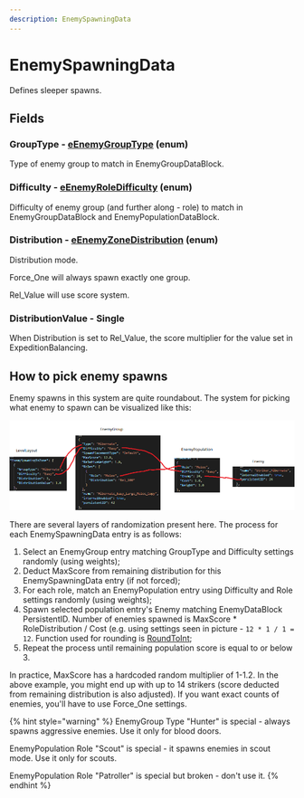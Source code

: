 ```yaml
---
description: EnemySpawningData
---
```


# EnemySpawningData

Defines sleeper spawns.

## Fields

### GroupType - [eEnemyGroupType](../enum-types.md#eenemygrouptype) (enum)

Type of enemy group to match in EnemyGroupDataBlock.

### Difficulty - [eEnemyRoleDifficulty](../enum-types.md#eenemyroledifficulty) (enum)

Difficulty of enemy group (and further along - role) to match in EnemyGroupDataBlock and EnemyPopulationDataBlock.

### Distribution - [eEnemyZoneDistribution](../enum-types.md#eenemyzonedistribution) (enum)

Distribution mode.

Force\_One will always spawn exactly one group.

Rel\_Value will use score system.

### DistributionValue - Single

When Distribution is set to Rel\_Value, the score multiplier for the value set in ExpeditionBalancing.

## How to pick enemy spawns

Enemy spawns in this system are quite roundabout. The system for picking what enemy to spawn can be visualized like this:

![The process for picking what sleepers to spawn.](<../../.gitbook/assets/image (2).png>)

There are several layers of randomization present here. The process for each EnemySpawningData entry is as follows:

1. Select an EnemyGroup entry matching GroupType and Difficulty settings randomly (using weights);
2. Deduct MaxScore from remaining distribution for this EnemySpawningData entry (if not forced);
3. For each role, match an EnemyPopulation entry using Difficulty and Role settings randomly (using weights);
4. Spawn selected population entry's Enemy matching EnemyDataBlock PersistentID. Number of enemies spawned is MaxScore \* RoleDistribution / Cost (e.g. using settings seen in picture - `12 * 1 / 1 = 12`. Function used for rounding is [RoundToInt](https://docs.unity3d.com/ScriptReference/Mathf.RoundToInt.html);
5. Repeat the process until remaining population score is equal to or below 3.

In practice, MaxScore has a hardcoded random multiplier of 1-1.2. In the above example, you might end up with up to 14 strikers (score deducted from remaining distribution is also adjusted). If you want exact counts of enemies, you'll have to use Force\_One settings.

{% hint style="warning" %}
EnemyGroup Type "Hunter" is special - always spawns aggressive enemies. Use it only for blood doors.

EnemyPopulation Role "Scout" is special - it spawns enemies in scout mode. Use it only for scouts.

EnemyPopulation Role "Patroller" is special but broken - don't use it.
{% endhint %}
